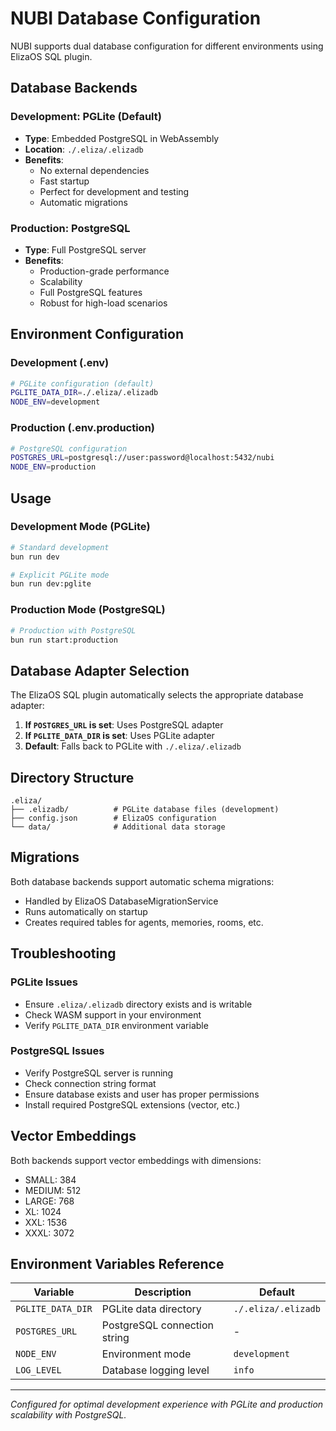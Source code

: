 # NUBI Database Configuration

NUBI supports dual database configuration for different environments using ElizaOS SQL plugin.

## Database Backends

### Development: PGLite (Default)
- **Type**: Embedded PostgreSQL in WebAssembly
- **Location**: `./.eliza/.elizadb`
- **Benefits**: 
  - No external dependencies
  - Fast startup
  - Perfect for development and testing
  - Automatic migrations

### Production: PostgreSQL
- **Type**: Full PostgreSQL server
- **Benefits**:
  - Production-grade performance
  - Scalability
  - Full PostgreSQL features
  - Robust for high-load scenarios

## Environment Configuration

### Development (.env)
```bash
# PGLite configuration (default)
PGLITE_DATA_DIR=./.eliza/.elizadb
NODE_ENV=development
```

### Production (.env.production)
```bash
# PostgreSQL configuration
POSTGRES_URL=postgresql://user:password@localhost:5432/nubi
NODE_ENV=production
```

## Usage

### Development Mode (PGLite)
```bash
# Standard development
bun run dev

# Explicit PGLite mode
bun run dev:pglite
```

### Production Mode (PostgreSQL)
```bash
# Production with PostgreSQL
bun run start:production
```

## Database Adapter Selection

The ElizaOS SQL plugin automatically selects the appropriate database adapter:

1. **If `POSTGRES_URL` is set**: Uses PostgreSQL adapter
2. **If `PGLITE_DATA_DIR` is set**: Uses PGLite adapter  
3. **Default**: Falls back to PGLite with `./.eliza/.elizadb`

## Directory Structure

```
.eliza/
├── .elizadb/          # PGLite database files (development)
├── config.json        # ElizaOS configuration
└── data/              # Additional data storage
```

## Migrations

Both database backends support automatic schema migrations:
- Handled by ElizaOS DatabaseMigrationService
- Runs automatically on startup
- Creates required tables for agents, memories, rooms, etc.

## Troubleshooting

### PGLite Issues
- Ensure `.eliza/.elizadb` directory exists and is writable
- Check WASM support in your environment
- Verify `PGLITE_DATA_DIR` environment variable

### PostgreSQL Issues  
- Verify PostgreSQL server is running
- Check connection string format
- Ensure database exists and user has proper permissions
- Install required PostgreSQL extensions (vector, etc.)

## Vector Embeddings

Both backends support vector embeddings with dimensions:
- SMALL: 384
- MEDIUM: 512  
- LARGE: 768
- XL: 1024
- XXL: 1536
- XXXL: 3072

## Environment Variables Reference

| Variable | Description | Default |
|----------|-------------|---------|
| `PGLITE_DATA_DIR` | PGLite data directory | `./.eliza/.elizadb` |
| `POSTGRES_URL` | PostgreSQL connection string | - |
| `NODE_ENV` | Environment mode | `development` |
| `LOG_LEVEL` | Database logging level | `info` |

---

*Configured for optimal development experience with PGLite and production scalability with PostgreSQL.*